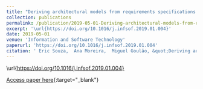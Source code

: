 ```yaml
---
title: "Deriving architectural models from requirements specifications: A systematic mapping study"
collection: publications
permalink: /publication/2019-05-01-Deriving-architectural-models-from-requirements-specifications-A-systematic-mapping-study
excerpt: '\url{https://doi.org/10.1016/j.infsof.2019.01.004}'
date: 2019-05-01
venue: 'Information and Software Technology'
paperurl: 'https://doi.org/10.1016/j.infsof.2019.01.004'
citation: ' Eric Souza,  Ana Moreira,  Miguel Goulão, &quot;Deriving architectural models from requirements specifications: A systematic mapping study.&quot; Information and Software Technology, 2019.'
---
```

\url{https://doi.org/10.1016/j.infsof.2019.01.004}

[Access paper here](https://doi.org/10.1016/j.infsof.2019.01.004){:target="_blank"}
